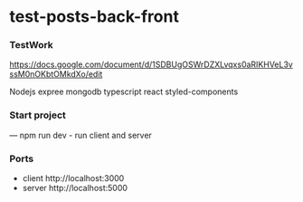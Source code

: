 # test-posts-back-front
### TestWork 
https://docs.google.com/document/d/1SDBUgOSWrDZXLvqxs0aRIKHVeL3vssM0nOKbtOMkdXo/edit

Nodejs expree mongodb typescript react styled-components

### Start project
— npm run dev - run client and server

### Ports
* client http://localhost:3000
* server http://localhost:5000

